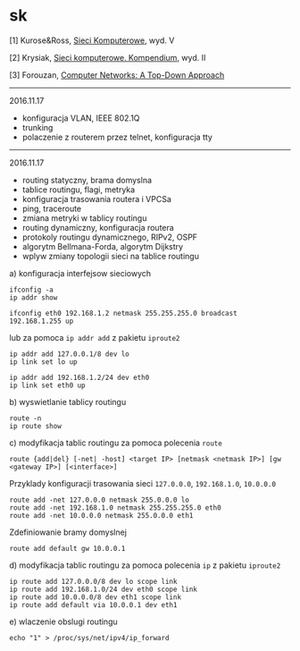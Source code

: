 # sk

[1] Kurose&Ross, [Sieci Komputerowe](http://helion.pl/ksiazki/sieci-komputerowe-ujecie-calosciowe-wydanie-v-james-f-kurose-keith-w-ross,sieuc5.htm), wyd. V

[2] Krysiak, [Sieci komputerowe. Kompendium](http://helion.pl/ksiazki/sieci-komputerowe-kompendium-wydanie-ii-karol-krysiak,adsi2v.htm), wyd. II

[3] Forouzan, [Computer Networks: A Top-Down Approach](https://www.amazon.com/Computer-Networks-Top-Down-Approach/dp/0073523267/ref=sr_1_3?s=books&ie=UTF8&qid=1478721337&sr=1-3&keywords=forouzan+computer)

---
2016.11.17

- konfiguracja VLAN, IEEE 802.1Q
- trunking
- polaczenie z routerem przez telnet, konfiguracja tty

---
2016.11.17

- routing statyczny, brama domyslna
- tablice routingu, flagi, metryka
- konfiguracja trasowania routera i VPCSa
- ping, traceroute
- zmiana metryki w tablicy routingu
- routing dynamiczny, konfiguracja routera
- protokoly routingu dynamicznego, RIPv2, OSPF
- algorytm Bellmana-Forda, algorytm Dijkstry
- wplyw zmiany topologii sieci na tablice routingu

a) konfiguracja interfejsow sieciowych
```
ifconfig -a
ip addr show
```
```
ifconfig eth0 192.168.1.2 netmask 255.255.255.0 broadcast 192.168.1.255 up
```
lub za pomoca `ip addr add` z pakietu `iproute2`
```
ip addr add 127.0.0.1/8 dev lo
ip link set lo up
```
```
ip addr add 192.168.1.2/24 dev eth0
ip link set eth0 up
```



b) wyswietlanie tablicy routingu 
```
route -n
ip route show
```

c) modyfikacja tablic routingu za pomoca polecenia `route`

```
route {add|del} [-net| -host] <target IP> [netmask <netmask IP>] [gw <gateway IP>] [<interface>]
```
Przyklady konfiguracji trasowania sieci `127.0.0.0`, `192.168.1.0`, `10.0.0.0`
```
route add -net 127.0.0.0 netmask 255.0.0.0 lo
route add -net 192.168.1.0 netmask 255.255.255.0 eth0
route add -net 10.0.0.0 netmask 255.0.0.0 eth1
```
Zdefiniowanie bramy domyslnej
```
route add default gw 10.0.0.1
```

d) modyfikacja tablic routingu za pomoca polecenia `ip` z pakietu `iproute2`

```
ip route add 127.0.0.0/8 dev lo scope link
ip route add 192.168.1.0/24 dev eth0 scope link
ip route add 10.0.0.0/8 dev eth1 scope link
ip route add default via 10.0.0.1 dev eth1
```

e) wlaczenie obslugi routingu
```
echo "1" > /proc/sys/net/ipv4/ip_forward
```







